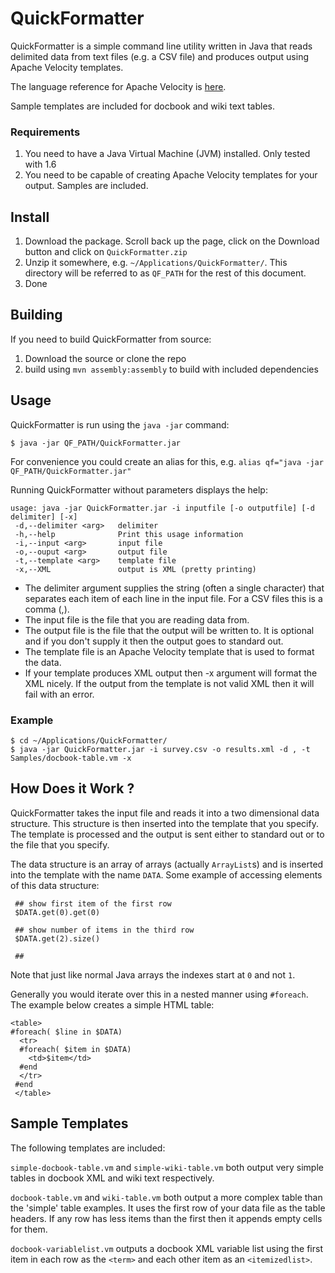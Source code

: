 # QuickFormatter

QuickFormatter is a simple command line utility written in Java that reads
delimited data from text files (e.g. a CSV file) and produces output using
Apache Velocity templates.  

The language reference for Apache Velocity is [here](http://velocity.apache.org/engine/releases/velocity-1.5/user-guide.html#velocity_template_language_vtl:_an_introduction).

Sample templates are included for docbook and wiki text tables.
 
### Requirements
 
1. You need to have a Java Virtual Machine (JVM) installed.  Only tested with 1.6
2. You need to be capable of creating Apache Velocity templates for your output.  Samples are included.

## Install
1. Download the package.  Scroll back up the page, click on the Download button and click on `QuickFormatter.zip`
2. Unzip it somewhere, e.g. `~/Applications/QuickFormatter/`.  This directory will be referred to as `QF_PATH` for the rest of this document.
4. Done

## Building
If you need to build QuickFormatter from source:

1. Download the source or clone the repo
2. build using `mvn assembly:assembly` to build with included dependencies


## Usage

QuickFormatter is run using the `java -jar` command:

    $ java -jar QF_PATH/QuickFormatter.jar 

For convenience you could create an alias for this, e.g. `alias qf="java -jar QF_PATH/QuickFormatter.jar"`

Running QuickFormatter without parameters displays the help:

    usage: java -jar QuickFormatter.jar -i inputfile [-o outputfile] [-d delimiter] [-x]
     -d,--delimiter <arg>   delimiter
     -h,--help              Print this usage information
     -i,--input <arg>       input file
     -o,--ouput <arg>       output file
     -t,--template <arg>    template file
     -x,--XML               output is XML (pretty printing)

* The delimiter argument supplies the string (often a single character) that separates each item of each line in the input file.  For a CSV files this is a comma (,).
* The input file is the file that you are reading data from.
* The output file is the file that the output will be written to.  It is optional and if you don't supply it then the output goes to standard out.
* The template file is an Apache Velocity template that is used to format the data.
* If your template produces XML output then -x argument will format the XML nicely.  If the output from the template is not valid XML then it will fail with an error.

### Example
    $ cd ~/Applications/QuickFormatter/
    $ java -jar QuickFormatter.jar -i survey.csv -o results.xml -d , -t Samples/docbook-table.vm -x

## How Does it Work ?

QuickFormatter takes the input file and reads it into a two dimensional data 
structure.  This structure is then inserted into the template that you specify.
The template is processed and the output is sent either to standard out or to
the file that you specify.

The data structure is an array of arrays (actually `ArrayList`s) and is inserted into the template with 
the name `DATA`.  Some example of accessing elements of this data structure:

     ## show first item of the first row
     $DATA.get(0).get(0)
     
     ## show number of items in the third row
     $DATA.get(2).size()

     ## 

Note that just like normal Java arrays the indexes start at `0` and not `1`.

Generally you would iterate over this in a nested manner using `#foreach`. The
example below creates a simple HTML table:
   
    <table>
    #foreach( $line in $DATA)
      <tr>
      #foreach( $item in $DATA)
        <td>$item</td>
      #end
      </tr>
     #end
     </table>


## Sample Templates

The following templates are included:

`simple-docbook-table.vm` and `simple-wiki-table.vm` both output very simple
tables in docbook XML and wiki text respectively.

`docbook-table.vm` and `wiki-table.vm` both output a more complex table than the
'simple' table examples. It uses the first row of your data file as the table
headers. If any row has less items than the first then it appends empty cells
for them.

`docbook-variablelist.vm` outputs a docbook XML variable list using the first
item in each row as the `<term>` and each other item as an `<itemizedlist>`.






